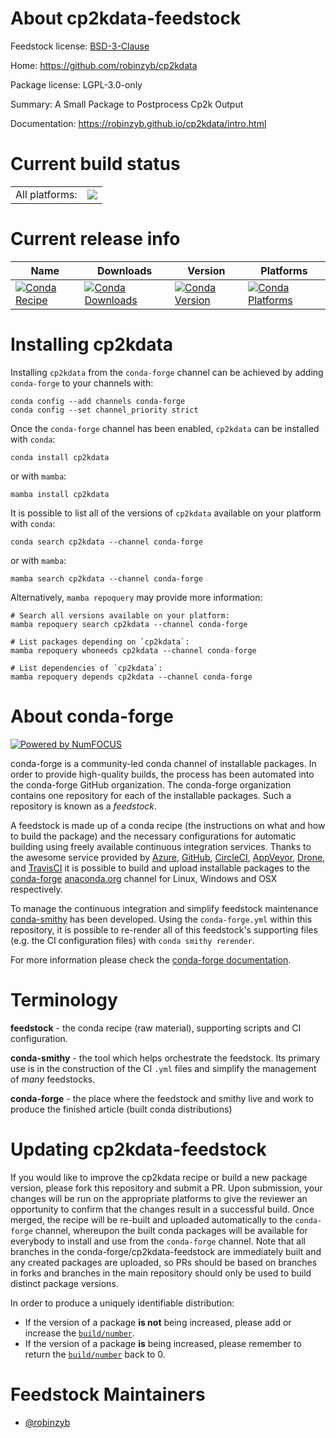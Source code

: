 About cp2kdata-feedstock
========================

Feedstock license: [BSD-3-Clause](https://github.com/conda-forge/cp2kdata-feedstock/blob/main/LICENSE.txt)

Home: https://github.com/robinzyb/cp2kdata

Package license: LGPL-3.0-only

Summary: A Small Package to Postprocess Cp2k Output

Documentation: https://robinzyb.github.io/cp2kdata/intro.html

Current build status
====================


<table><tr><td>All platforms:</td>
    <td>
      <a href="https://dev.azure.com/conda-forge/feedstock-builds/_build/latest?definitionId=22123&branchName=main">
        <img src="https://dev.azure.com/conda-forge/feedstock-builds/_apis/build/status/cp2kdata-feedstock?branchName=main">
      </a>
    </td>
  </tr>
</table>

Current release info
====================

| Name | Downloads | Version | Platforms |
| --- | --- | --- | --- |
| [![Conda Recipe](https://img.shields.io/badge/recipe-cp2kdata-green.svg)](https://anaconda.org/conda-forge/cp2kdata) | [![Conda Downloads](https://img.shields.io/conda/dn/conda-forge/cp2kdata.svg)](https://anaconda.org/conda-forge/cp2kdata) | [![Conda Version](https://img.shields.io/conda/vn/conda-forge/cp2kdata.svg)](https://anaconda.org/conda-forge/cp2kdata) | [![Conda Platforms](https://img.shields.io/conda/pn/conda-forge/cp2kdata.svg)](https://anaconda.org/conda-forge/cp2kdata) |

Installing cp2kdata
===================

Installing `cp2kdata` from the `conda-forge` channel can be achieved by adding `conda-forge` to your channels with:

```
conda config --add channels conda-forge
conda config --set channel_priority strict
```

Once the `conda-forge` channel has been enabled, `cp2kdata` can be installed with `conda`:

```
conda install cp2kdata
```

or with `mamba`:

```
mamba install cp2kdata
```

It is possible to list all of the versions of `cp2kdata` available on your platform with `conda`:

```
conda search cp2kdata --channel conda-forge
```

or with `mamba`:

```
mamba search cp2kdata --channel conda-forge
```

Alternatively, `mamba repoquery` may provide more information:

```
# Search all versions available on your platform:
mamba repoquery search cp2kdata --channel conda-forge

# List packages depending on `cp2kdata`:
mamba repoquery whoneeds cp2kdata --channel conda-forge

# List dependencies of `cp2kdata`:
mamba repoquery depends cp2kdata --channel conda-forge
```


About conda-forge
=================

[![Powered by
NumFOCUS](https://img.shields.io/badge/powered%20by-NumFOCUS-orange.svg?style=flat&colorA=E1523D&colorB=007D8A)](https://numfocus.org)

conda-forge is a community-led conda channel of installable packages.
In order to provide high-quality builds, the process has been automated into the
conda-forge GitHub organization. The conda-forge organization contains one repository
for each of the installable packages. Such a repository is known as a *feedstock*.

A feedstock is made up of a conda recipe (the instructions on what and how to build
the package) and the necessary configurations for automatic building using freely
available continuous integration services. Thanks to the awesome service provided by
[Azure](https://azure.microsoft.com/en-us/services/devops/), [GitHub](https://github.com/),
[CircleCI](https://circleci.com/), [AppVeyor](https://www.appveyor.com/),
[Drone](https://cloud.drone.io/welcome), and [TravisCI](https://travis-ci.com/)
it is possible to build and upload installable packages to the
[conda-forge](https://anaconda.org/conda-forge) [anaconda.org](https://anaconda.org/)
channel for Linux, Windows and OSX respectively.

To manage the continuous integration and simplify feedstock maintenance
[conda-smithy](https://github.com/conda-forge/conda-smithy) has been developed.
Using the ``conda-forge.yml`` within this repository, it is possible to re-render all of
this feedstock's supporting files (e.g. the CI configuration files) with ``conda smithy rerender``.

For more information please check the [conda-forge documentation](https://conda-forge.org/docs/).

Terminology
===========

**feedstock** - the conda recipe (raw material), supporting scripts and CI configuration.

**conda-smithy** - the tool which helps orchestrate the feedstock.
                   Its primary use is in the construction of the CI ``.yml`` files
                   and simplify the management of *many* feedstocks.

**conda-forge** - the place where the feedstock and smithy live and work to
                  produce the finished article (built conda distributions)


Updating cp2kdata-feedstock
===========================

If you would like to improve the cp2kdata recipe or build a new
package version, please fork this repository and submit a PR. Upon submission,
your changes will be run on the appropriate platforms to give the reviewer an
opportunity to confirm that the changes result in a successful build. Once
merged, the recipe will be re-built and uploaded automatically to the
`conda-forge` channel, whereupon the built conda packages will be available for
everybody to install and use from the `conda-forge` channel.
Note that all branches in the conda-forge/cp2kdata-feedstock are
immediately built and any created packages are uploaded, so PRs should be based
on branches in forks and branches in the main repository should only be used to
build distinct package versions.

In order to produce a uniquely identifiable distribution:
 * If the version of a package **is not** being increased, please add or increase
   the [``build/number``](https://docs.conda.io/projects/conda-build/en/latest/resources/define-metadata.html#build-number-and-string).
 * If the version of a package **is** being increased, please remember to return
   the [``build/number``](https://docs.conda.io/projects/conda-build/en/latest/resources/define-metadata.html#build-number-and-string)
   back to 0.

Feedstock Maintainers
=====================

* [@robinzyb](https://github.com/robinzyb/)

